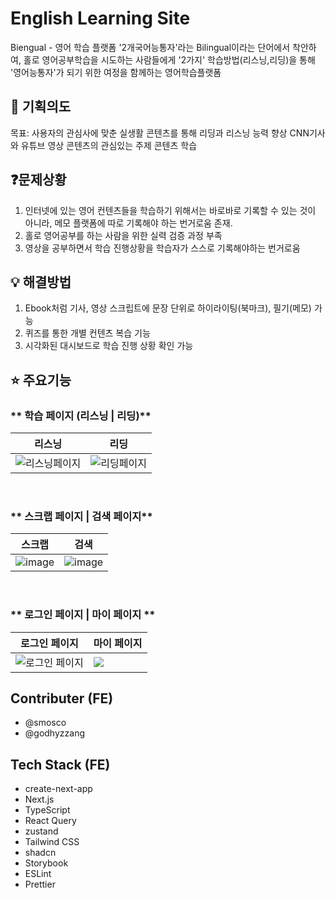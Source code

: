 # English Learning Site

Biengual - 영어 학습 플랫폼
'2개국어능통자'라는 Bilingual이라는 단어에서 착안하여, 홀로 영어공부학습을 시도하는 사람들에게 '2가지' 학습방법(리스닝,리딩)을 통해 '영어능통자'가 되기 위한 여정을 함께하는 영어학습플랫폼

## 🎯 기획의도

목표: 사용자의 관심사에 맞춘 실생활 콘텐츠를 통해 리딩과 리스닝 능력 향상
CNN기사와 유튜브 영상 콘텐츠의 관심있는 주제 콘텐츠 학습

## ❓문제상황

1. 인터넷에 있는 영어 컨텐츠들을 학습하기 위해서는 바로바로 기록할 수 있는 것이 아니라, 메모 플랫폼에 따로 기록해야 하는 번거로움 존재.
2. 홀로 영어공부를 하는 사람을 위한 실력 검증 과정 부족
3. 영상을 공부하면서 학습 진행상황을 학습자가 스스로 기록해야하는 번거로움

## 💡 해결방법

1. Ebook처럼 기사, 영상 스크립트에 문장 단위로 하이라이팅(북마크), 필기(메모) 가능
2. 퀴즈를 통한 개별 컨텐츠 복습 기능
3. 시각화된 대시보드로 학습 진행 상황 확인 가능

## ⭐ 주요기능

### ** 학습 페이지 (리스닝 | 리딩)**

| 리스닝                                                                                                  | 리딩                                                                                                 |
| ------------------------------------------------------------------------------------------------------- | ---------------------------------------------------------------------------------------------------- |
| ![리스닝페이지](https://github.com/user-attachments/assets/daae7e8f-4971-4e25-808b-e4dc0abf0fbf) | ![리딩페이지](https://github.com/user-attachments/assets/ea6a3b24-2114-4903-9a5d-23def8a2c312) |

<br />

### ** 스크랩 페이지 | 검색 페이지**

| 스크랩                                                                                    | 검색                                                                                      |
| ----------------------------------------------------------------------------------------- | ----------------------------------------------------------------------------------------- |
| ![image](https://github.com/user-attachments/assets/9a5b62b7-771d-475c-bba6-1b820a0122ba) | ![image](https://github.com/user-attachments/assets/dd1cc328-fead-42d8-b1dd-bcf521a36b04) |

<br />

### ** 로그인 페이지 | 마이 페이지 **

| 로그인 페이지                                                                                     | 마이 페이지                                                                                 |
| ------------------------------------------------------------------------------------------------- | ------------------------------------------------------------------------------------------- |
| ![로그인 페이지](https://github.com/user-attachments/assets/4b34b340-8ede-45aa-83af-6e8442d41015) | <img src="https://github.com/user-attachments/assets/84e0e995-5eb9-4ab7-86ff-b05d6b52337f"> |

## Contributer (FE)

- @smosco
- @godhyzzang

## Tech Stack (FE)

- create-next-app
- Next.js
- TypeScript
- React Query
- zustand
- Tailwind CSS
- shadcn
- Storybook
- ESLint
- Prettier
